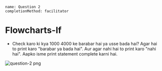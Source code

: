 ```ngMeta
name: Question 2
completionMethod: facilitator 
```

# Flowcharts-If


- Check karo ki kya 1000 4000 ke barabar hai ya usse bada hai? Agar hai to print karo "barabar ya bada hai". Aur agar nahi hai to print karo "nahi hai". Aapko isme print statement complete karni hai.

![question-2 png](https://storage.googleapis.com/ng-curriculum-images/python-flowcharts/if-worksheet/2.2-question2.png)

